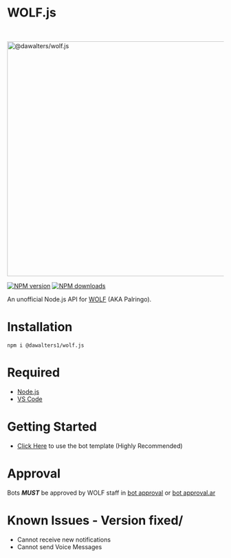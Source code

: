 # WOLF.js
<br />
  <p>
    <a href="https://wolf.live"><img src="https://i.imgur.com/LUPN1a0.png" width="546" alt="@dawalters/wolf.js" /></a>
  </p>
<p>
    <a href="https://www.npmjs.com/package/@dawalters1/wolf.js"><img src="https://img.shields.io/npm/v/@dawalters1/wolf.js.svg?maxAge=3600" alt="NPM version" /></a>
    <a href="https://www.npmjs.com/package/@dawalters1/wolf.js"><img src="https://img.shields.io/npm/dt/@dawalters1/wolf.js.svg?maxAge=3600" alt="NPM downloads" /></a>
  </p>

An unofficial Node.js API for [WOLF](https://wolf.live/) (AKA Palringo).

# Installation 

```npm i @dawalters1/wolf.js```

# Required

- [Node.js](https://nodejs.org/dist/v14.17.0/node-v14.17.0-x86.msi)
- [VS Code](https://code.visualstudio.com/download)

# Getting Started

- [Click Here](https://github.com/dawalters1/Bot-Template/generate) to use the bot template (Highly Recommended)

# Approval

Bots _**MUST**_ be approved by WOLF staff in [bot approval](http://wolflive.com/bot+approval?r=80280172) or [bot approval.ar](http://wolflive.com/bot+approval.ar?r=80280172)
 
# Known Issues - Version fixed/
- Cannot receive new notifications
- Cannot send Voice Messages
